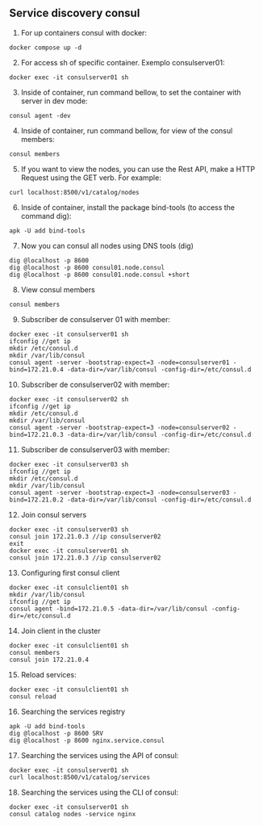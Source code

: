 ## Service discovery consul

1. For up containers consul with docker:

```
docker compose up -d
```

2. For access sh of specific container. Exemplo consulserver01:

```
docker exec -it consulserver01 sh
```

3. Inside of container, run command bellow, to set the container with server in dev mode:

```
consul agent -dev
```

4. Inside of container, run command bellow, for view of the consul members:

```
consul members
```

5. If you want to view the nodes, you can use the Rest API, make a HTTP Request using the GET verb. For example: 

```
curl localhost:8500/v1/catalog/nodes
```
6. Inside of container, install the package bind-tools (to access the command dig):

```
apk -U add bind-tools
```

7. Now you can consul all nodes using DNS tools (dig)

```
dig @localhost -p 8600
dig @localhost -p 8600 consul01.node.consul
dig @localhost -p 8600 consul01.node.consul +short
```

8. View consul members

```
consul members
```

9. Subscriber de consulserver 01 with member:

```
docker exec -it consulserver01 sh
ifconfig //get ip 
mkdir /etc/consul.d
mkdir /var/lib/consul
consul agent -server -bootstrap-expect=3 -node=consulserver01 -bind=172.21.0.4 -data-dir=/var/lib/consul -config-dir=/etc/consul.d
```

10. Subscriber de consulserver02 with member:

```
docker exec -it consulserver02 sh
ifconfig //get ip 
mkdir /etc/consul.d
mkdir /var/lib/consul
consul agent -server -bootstrap-expect=3 -node=consulserver02 -bind=172.21.0.3 -data-dir=/var/lib/consul -config-dir=/etc/consul.d
```


11. Subscriber de consulserver03 with member:

```
docker exec -it consulserver03 sh
ifconfig //get ip 
mkdir /etc/consul.d
mkdir /var/lib/consul
consul agent -server -bootstrap-expect=3 -node=consulserver03 -bind=172.21.0.2 -data-dir=/var/lib/consul -config-dir=/etc/consul.d
```

12. Join consul servers

```
docker exec -it consulserver03 sh
consul join 172.21.0.3 //ip consulserver02
exit
docker exec -it consulserver01 sh
consul join 172.21.0.3 //ip consulserver02
```

13. Configuring first consul client

```
docker exec -it consulclient01 sh
mkdir /var/lib/consul
ifconfig //get ip
consul agent -bind=172.21.0.5 -data-dir=/var/lib/consul -config-dir=/etc/consul.d
```

14. Join client in the cluster

```
docker exec -it consulclient01 sh
consul members
consul join 172.21.0.4
```

15. Reload services:

```
docker exec -it consulclient01 sh
consul reload
```

16. Searching the services registry

```
apk -U add bind-tools
dig @localhost -p 8600 SRV
dig @localhost -p 8600 nginx.service.consul
```

17. Searching the services using the API of consul:

```
docker exec -it consulserver01 sh
curl localhost:8500/v1/catalog/services
```

18. Searching the services using the CLI of consul:

```
docker exec -it consulserver01 sh
consul catalog nodes -service nginx
```